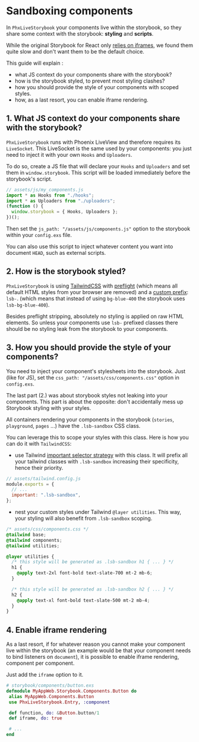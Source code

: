 # Sandboxing components

In `PhxLiveStorybook` your components live within the storybook, so they share
some context with the storybook: **styling** and **scripts**.

While the original Storybook for React only [relies on iframes](https://storybook.js.org/docs/react/configure/story-rendering), we found them quite slow and don't want them to be the default
choice.

This guide will explain :

- what JS context do your components share with the storybook?
- how is the storybook styled, to prevent most styling clashes?
- how you should provide the style of your components with scoped styles.
- how, as a last resort, you can enable iframe rendering.

## 1. What JS context do your components share with the storybook?

`PhxLiveStorybook` runs with Phoenix LiveView and therefore requires its `LiveSocket`.
This LiveSocket is the same used by your components: you just need to inject it with your
own `Hooks` and `Uploaders`.

To do so, create a JS file that will declare your `Hooks` and `Uploaders` and set them in `window.storybook`. This script will be loaded immediately before the storybook's script.

```javascript
// assets/js/my_components.js
import * as Hooks from "./hooks";
import * as Uploaders from "./uploaders";
(function () {
  window.storybook = { Hooks, Uploaders };
})();
```

Then set the `js_path: "/assets/js/components.js"` option to the storybook within your `config.exs` file.

You can also use this script to inject whatever content you want into document `HEAD`, such as external scripts.

## 2. How is the storybook styled?

`PhxLiveStorybook` is using [TailwindCSS](https://tailwindcss.com) with [preflight](https://tailwindcss.com/docs/preflight) (which means all default HTML styles from your browser are removed) and a [custom prefix](https://tailwindcss.com/docs/configuration#prefix): `lsb-`. (which means that instead of using `bg-blue-400` the storybook uses `lsb-bg-blue-400`).

Besides preflight stripping, absolutely no styling is applied on raw HTML elements. So unless your
components use `lsb-` prefixed classes there should be no styling leak from the storybook to your
components.

## 3. How you should provide the style of your components?

You need to inject your component's stylesheets into the storybook. Just (like for JS), set the
`css_path: "/assets/css/components.css"` option in `config.exs`.

The last part (2.) was about storybook styles not leaking into your components. This part is about the opposite: don't accidentally mess up Storybook styling with your styles.

All containers rendering your components in the storybook (`stories`, `playground`, `pages` ...) have the `.lsb-sandbox` CSS class.

You can leverage this to scope your styles with this class. Here is how you can do it with `TailwindCSS`:

- use Tailwind [important selector strategy](https://tailwindcss.com/docs/configuration#selector-strategy) with this class. It will prefix all your tailwind classes with `.lsb-sandbox` increasing their specificity, hence their priority.

```javascript
// assets/tailwind.config.js
module.exports = {
  // ...
  important: ".lsb-sandbox",
};
```

- nest your custom styles under Tailwind `@layer utilities`. This way, your styling will also benefit from `.lsb-sandbox` scoping.

```css
/* assets/css/components.css */
@tailwind base;
@tailwind components;
@tailwind utilities;

@layer utilities {
  /* this style will be generated as .lsb-sandbox h1 { ... } */
  h1 {
    @apply text-2xl font-bold text-slate-700 mt-2 mb-6;
  }

  /* this style will be generated as .lsb-sandbox h2 { ... } */
  h2 {
    @apply text-xl font-bold text-slate-500 mt-2 mb-4;
  }
}
```

## 4. Enable iframe rendering

As a last resort, if for whatever reason you cannot make your component live within the storybook (an example would be that your component needs to bind listeners on `document`), it is possible to enable iframe rendering, component per component.

Just add the `iframe` option to it.

```elixir
# storybook/components/button.exs
defmodule MyAppWeb.Storybook.Components.Button do
 alias MyAppWeb.Components.Button
 use PhxLiveStorybook.Entry, :component

 def function, do: &Button.button/1
 def iframe, do: true

 # ...
end
```
